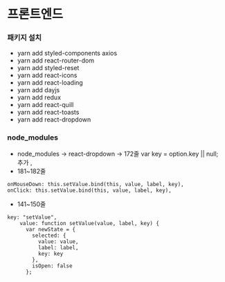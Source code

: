 # 프론트엔드

### 패키지 설치

- yarn add styled-components axios
- yarn add react-router-dom
- yarn add styled-reset
- yarn add react-icons
- yarn add react-loading
- yarn add dayjs
- yarn add redux
- yarn add react-quill
- yarn add react-toasts
- yarn add react-dropdown

### node_modules
- node_modules -> react-dropdown -> 172줄 var key = option.key || null; 추가 , 
- 181~182줄 
```
onMouseDown: this.setValue.bind(this, value, label, key),
onClick: this.setValue.bind(this, value, label, key),
```           
- 141~150줄 
```
key: "setValue",
    value: function setValue(value, label, key) {
      var newState = {
        selected: {
          value: value,
          label: label,
          key: key
        },
        isOpen: false
      };       
```

